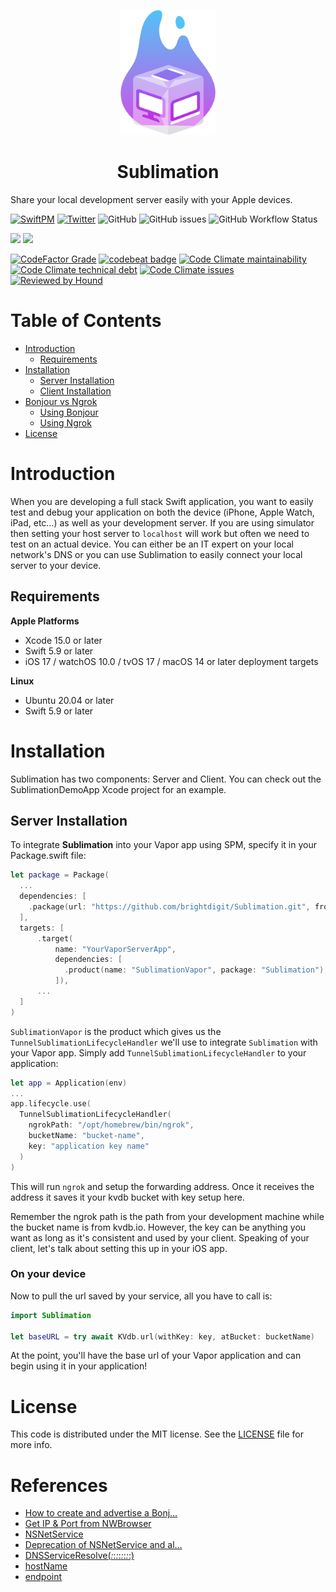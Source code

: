 <p align="center">
    <img alt="Sublimation" title="Sublimation" src="Assets/logo.svg" height="200">
</p>
<h1 align="center"> Sublimation </h1>

Share your local development server easily with your Apple devices.

[![SwiftPM](https://img.shields.io/badge/SPM-Linux%20%7C%20iOS%20%7C%20macOS%20%7C%20watchOS%20%7C%20tvOS-success?logo=swift)](https://swift.org)
[![Twitter](https://img.shields.io/badge/twitter-@brightdigit-blue.svg?style=flat)](http://twitter.com/brightdigit)
![GitHub](https://img.shields.io/github/license/brightdigit/Sublimation)
![GitHub issues](https://img.shields.io/github/issues/brightdigit/Sublimation)
![GitHub Workflow Status](https://img.shields.io/github/actions/workflow/status/brightdigit/Sublimation/Sublimation.yml?label=actions&logo=github&?branch=main)

[![](https://img.shields.io/endpoint?url=https%3A%2F%2Fswiftpackageindex.com%2Fapi%2Fpackages%2Fbrightdigit%2FSublimation%2Fbadge%3Ftype%3Dswift-versions)](https://swiftpackageindex.com/brightdigit/Sublimation)
[![](https://img.shields.io/endpoint?url=https%3A%2F%2Fswiftpackageindex.com%2Fapi%2Fpackages%2Fbrightdigit%2FSublimation%2Fbadge%3Ftype%3Dplatforms)](https://swiftpackageindex.com/brightdigit/Sublimation)


<!--
[![Codecov](https://img.shields.io/codecov/c/github/brightdigit/Sublimation)](https://codecov.io/gh/brightdigit/Sublimation)
-->
[![CodeFactor Grade](https://img.shields.io/codefactor/grade/github/brightdigit/Sublimation)](https://www.codefactor.io/repository/github/brightdigit/Sublimation)
[![codebeat badge](https://codebeat.co/badges/54695d4b-98c8-4f0f-855e-215500163094)](https://codebeat.co/projects/github-com-brightdigit-Sublimation-main)
[![Code Climate maintainability](https://img.shields.io/codeclimate/maintainability/brightdigit/Sublimation)](https://codeclimate.com/github/brightdigit/Sublimation)
[![Code Climate technical debt](https://img.shields.io/codeclimate/tech-debt/brightdigit/Sublimation?label=debt)](https://codeclimate.com/github/brightdigit/Sublimation)
[![Code Climate issues](https://img.shields.io/codeclimate/issues/brightdigit/Sublimation)](https://codeclimate.com/github/brightdigit/Sublimation)
[![Reviewed by Hound](https://img.shields.io/badge/Reviewed_by-Hound-8E64B0.svg)](https://houndci.com)

# Table of Contents

* [Introduction](#introduction)
   * [Requirements](#requirements)
* [Installation](#installation)
   * [Server Installation](#server-installation)
   * [Client Installation](#client-installation)
* [Bonjour vs Ngrok](#bonjour-vs-ngrok)
   * [Using Bonjour](#using-bonjour)
   * [Using Ngrok](#using-ngrok)
* [License](#license)

# Introduction

When you are developing a full stack Swift application, you want to easily test and debug your application on both the device (iPhone, Apple Watch, iPad, etc...) as well as your development server. If you are using simulator then setting your host server to `localhost` will work but often we need to test on an actual device. You can either be an IT expert on your local network's DNS or you can use Sublimation to easily connect your local server to your device.

## Requirements 

**Apple Platforms**

- Xcode 15.0 or later
- Swift 5.9 or later
- iOS 17 / watchOS 10.0 / tvOS 17 / macOS 14 or later deployment targets

**Linux**

- Ubuntu 20.04 or later
- Swift 5.9 or later

# Installation

Sublimation has two components: Server and Client. You can check out the SublimationDemoApp Xcode project for an example.

## Server Installation

To integrate **Sublimation** into your Vapor app using SPM, specify it in your Package.swift file:

```swift    
let package = Package(
  ...
  dependencies: [
    .package(url: "https://github.com/brightdigit/Sublimation.git", from: "2.0.0-alpha.3")
  ],
  targets: [
      .target(
          name: "YourVaporServerApp",
          dependencies: [
            .product(name: "SublimationVapor", package: "Sublimation"), ...
          ]),
      ...
  ]
)
```

`SublimationVapor` is the product which gives us the `TunnelSublimationLifecycleHandler` we'll use to integrate `Sublimation` with your Vapor app. Simply add `TunnelSublimationLifecycleHandler` to your application:

```swift
let app = Application(env)
...
app.lifecycle.use(
  TunnelSublimationLifecycleHandler(
    ngrokPath: "/opt/homebrew/bin/ngrok",
    bucketName: "bucket-name",
    key: "application key name"
  )
)
```

This will run `ngrok` and setup the forwarding address. Once it receives the address it saves it your kvdb bucket with key setup here.

Remember the ngrok path is the path from your development machine while the bucket name is from kvdb.io. However, the key can be anything you want as long as it's consistent and used by your client. Speaking of your client, let's talk about setting this up in your iOS app.

### On your device

Now to pull the url saved by your service, all you have to call is:

```swift
import Sublimation

let baseURL = try await KVdb.url(withKey: key, atBucket: bucketName)
```

At the point, you'll have the base url of your Vapor application and can begin using it in your application!
# License 

This code is distributed under the MIT license. See the [LICENSE](https://github.com/brightdigit/Sublimation/LICENSE) file for more info.

# References

* [How to create and advertise a Bonj…](https://forums.developer.apple.com/forums/thread/740932)
* [Get IP & Port from NWBrowser](https://forums.developer.apple.com/forums/thread/122638)
* [NSNetService](https://developer.apple.com/documentation/foundation/nsnetservice)
* [Deprecation of NSNetService and al…](https://forums.developer.apple.com/forums/thread/682744)
* [DNSServiceResolve(_:_:_:_:_:_:_:_:)](https://developer.apple.com/documentation/dnssd/1804744-dnsserviceresolve)
* [hostName](https://developer.apple.com/documentation/foundation/nsnetservice/1413300-hostname)
* [endpoint](https://developer.apple.com/documentation/network/nwbrowser/result/3200384-endpoint)
